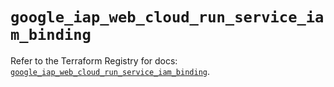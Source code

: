 # `google_iap_web_cloud_run_service_iam_binding`

Refer to the Terraform Registry for docs: [`google_iap_web_cloud_run_service_iam_binding`](https://registry.terraform.io/providers/hashicorp/google/6.48.0/docs/resources/iap_web_cloud_run_service_iam_binding).

